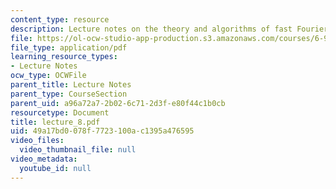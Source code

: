 ```yaml
---
content_type: resource
description: Lecture notes on the theory and algorithms of fast Fourier transform.
file: https://ol-ocw-studio-app-production.s3.amazonaws.com/courses/6-973-communication-system-design-spring-2006/49a17bd0078f7723100ac1395a476595_lecture_8.pdf
file_type: application/pdf
learning_resource_types:
- Lecture Notes
ocw_type: OCWFile
parent_title: Lecture Notes
parent_type: CourseSection
parent_uid: a96a72a7-2b02-6c71-2d3f-e80f44c1b0cb
resourcetype: Document
title: lecture_8.pdf
uid: 49a17bd0-078f-7723-100a-c1395a476595
video_files:
  video_thumbnail_file: null
video_metadata:
  youtube_id: null
---
```

